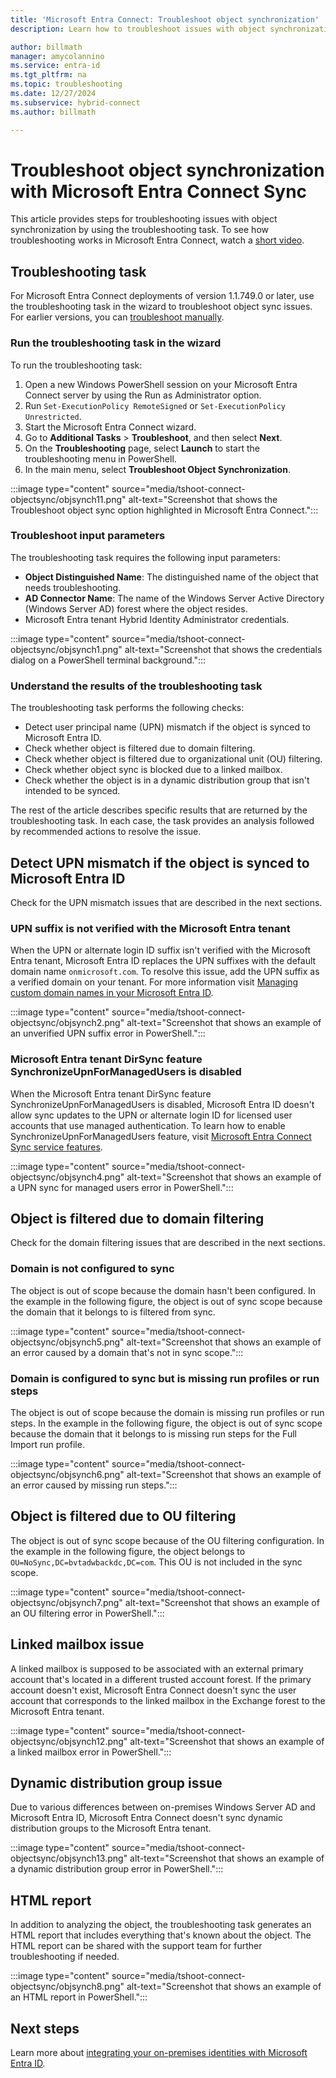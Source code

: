 ```yaml
---
title: 'Microsoft Entra Connect: Troubleshoot object synchronization'
description: Learn how to troubleshoot issues with object synchronization by using the troubleshooting task.

author: billmath
manager: amycolannino
ms.service: entra-id
ms.tgt_pltfrm: na
ms.topic: troubleshooting
ms.date: 12/27/2024
ms.subservice: hybrid-connect
ms.author: billmath

---
```


# Troubleshoot object synchronization with Microsoft Entra Connect Sync

This article provides steps for troubleshooting issues with object synchronization by using the troubleshooting task. To see how troubleshooting works in Microsoft Entra Connect, watch a [short video](https://aka.ms/AADCTSVideo).

## Troubleshooting task

For Microsoft Entra Connect deployments of version 1.1.749.0 or later, use the troubleshooting task in the wizard to troubleshoot object sync issues. For earlier versions, you can [troubleshoot manually](tshoot-connect-object-not-syncing.md).

### Run the troubleshooting task in the wizard

To run the troubleshooting task:

1. Open a new Windows PowerShell session on your Microsoft Entra Connect server by using the Run as Administrator option.
1. Run `Set-ExecutionPolicy RemoteSigned` or `Set-ExecutionPolicy Unrestricted`.
1. Start the Microsoft Entra Connect wizard.
1. Go to **Additional Tasks** > **Troubleshoot**, and then select **Next**.
1. On the **Troubleshooting** page, select **Launch** to start the troubleshooting menu in PowerShell.
1. In the main menu, select **Troubleshoot Object Synchronization**.

:::image type="content" source="media/tshoot-connect-objectsync/objsynch11.png" alt-text="Screenshot that shows the Troubleshoot object sync option highlighted in Microsoft Entra Connect.":::

### Troubleshoot input parameters

The troubleshooting task requires the following input parameters:

- **Object Distinguished Name**: The distinguished name of the object that needs troubleshooting.
- **AD Connector Name**: The name of the Windows Server Active Directory (Windows Server AD) forest where the object resides.
- Microsoft Entra tenant Hybrid Identity Administrator credentials.

:::image type="content" source="media/tshoot-connect-objectsync/objsynch1.png" alt-text="Screenshot that shows the credentials dialog on a PowerShell terminal background.":::

### Understand the results of the troubleshooting task

The troubleshooting task performs the following checks:

- Detect user principal name (UPN) mismatch if the object is synced to Microsoft Entra ID.
- Check whether object is filtered due to domain filtering.
- Check whether object is filtered due to organizational unit (OU) filtering.
- Check whether object sync is blocked due to a linked mailbox.
- Check whether the object is in a dynamic distribution group that isn't intended to be synced.

The rest of the article describes specific results that are returned by the troubleshooting task. In each case, the task provides an analysis followed by recommended actions to resolve the issue.

<a name='detect-upn-mismatch-if-the-object-is-synced-to-azure-ad'></a>

## Detect UPN mismatch if the object is synced to Microsoft Entra ID

Check for the UPN mismatch issues that are described in the next sections.

<a name='upn-suffix-is-not-verified-with-the-azure-ad-tenant'></a>

### UPN suffix is not verified with the Microsoft Entra tenant

When the UPN or alternate login ID suffix isn't verified with the Microsoft Entra tenant, Microsoft Entra ID replaces the UPN suffixes with the default domain name `onmicrosoft.com`. To resolve this issue, add the UPN suffix as a verified domain on your tenant. For more information visit [Managing custom domain names in your Microsoft Entra ID](../../users/domains-manage.md).

:::image type="content" source="media/tshoot-connect-objectsync/objsynch2.png" alt-text="Screenshot that shows an example of an unverified UPN suffix error in PowerShell.":::

<a name='azure-ad-tenant-dirsync-feature-synchronizeupnformanagedusers-is-disabled'></a>

### Microsoft Entra tenant DirSync feature SynchronizeUpnForManagedUsers is disabled

When the Microsoft Entra tenant DirSync feature SynchronizeUpnForManagedUsers is disabled, Microsoft Entra ID doesn't allow sync updates to the UPN or alternate login ID for licensed user accounts that use managed authentication. To learn how to enable SynchronizeUpnForManagedUsers feature, visit [Microsoft Entra Connect Sync service features](./how-to-connect-syncservice-features.md).

:::image type="content" source="media/tshoot-connect-objectsync/objsynch4.png" alt-text="Screenshot that shows an example of a UPN sync for managed users error in PowerShell.":::

## Object is filtered due to domain filtering

Check for the domain filtering issues that are described in the next sections.

### Domain is not configured to sync

The object is out of scope because the domain hasn't been configured. In the example in the following figure, the object is out of sync scope because the domain that it belongs to is filtered from sync.

:::image type="content" source="media/tshoot-connect-objectsync/objsynch5.png" alt-text="Screenshot that shows an example of an error caused by a domain that's not in sync scope.":::

### Domain is configured to sync but is missing run profiles or run steps

The object is out of scope because the domain is missing run profiles or run steps. In the example in the following figure, the object is out of sync scope because the domain that it belongs to is missing run steps for the Full Import run profile.

:::image type="content" source="media/tshoot-connect-objectsync/objsynch6.png" alt-text="Screenshot that shows an example of an error caused by missing run steps.":::

## Object is filtered due to OU filtering

The object is out of sync scope because of the OU filtering configuration. In the example in the following figure, the object belongs to `OU=NoSync,DC=bvtadwbackdc,DC=com`.  This OU is not included in the sync scope.

:::image type="content" source="media/tshoot-connect-objectsync/objsynch7.png" alt-text="Screenshot that shows an example of an OU filtering error in PowerShell.":::

## Linked mailbox issue

A linked mailbox is supposed to be associated with an external primary account that's located in a different trusted account forest. If the primary account doesn't exist, Microsoft Entra Connect doesn't sync the user account that corresponds to the linked mailbox in the Exchange forest to the Microsoft Entra tenant.

:::image type="content" source="media/tshoot-connect-objectsync/objsynch12.png" alt-text="Screenshot that shows an example of a linked mailbox error in PowerShell.":::

## Dynamic distribution group issue

Due to various differences between on-premises Windows Server AD and Microsoft Entra ID, Microsoft Entra Connect doesn't sync dynamic distribution groups to the Microsoft Entra tenant.

:::image type="content" source="media/tshoot-connect-objectsync/objsynch13.png" alt-text="Screenshot that shows an example of a dynamic distribution group error in PowerShell.":::

## HTML report

In addition to analyzing the object, the troubleshooting task generates an HTML report that includes everything that's known about the object. The HTML report can be shared with the support team for further troubleshooting if needed.

:::image type="content" source="media/tshoot-connect-objectsync/objsynch8.png" alt-text="Screenshot that shows an example of an HTML report in PowerShell.":::

## Next steps

Learn more about [integrating your on-premises identities with Microsoft Entra ID](../whatis-hybrid-identity.md).
